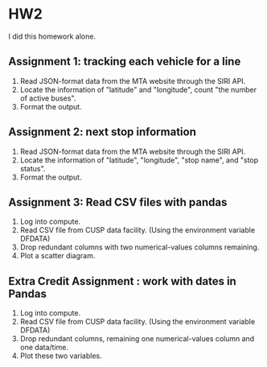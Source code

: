 # HW2

I did this homework alone.

## Assignment 1:  tracking each vehicle for a line

1. Read JSON-format data from the MTA website through the SIRI API.
2. Locate the information of "latitude" and "longitude", count "the number of active buses".
3. Format the output.

## Assignment 2: next stop information

1. Read JSON-format data from the MTA website through the SIRI API.
2. Locate the information of "latitude", "longitude", "stop name", and "stop status".
3. Format the output.

## Assignment 3: Read CSV files with pandas

1. Log into compute.
2. Read CSV file from CUSP data facility. (Using the environment variable DFDATA)
3. Drop redundant columns with two numerical-values columns remaining.
4. Plot a scatter diagram.

## Extra Credit Assignment : work with dates in Pandas

1. Log into compute.
2. Read CSV file from CUSP data facility. (Using the environment variable DFDATA)
3. Drop redundant columns, remaining one numerical-values column and one data/time.
4. Plot these two variables.
